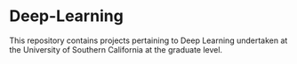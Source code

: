 # Deep-Learning
This repository contains projects pertaining to Deep Learning undertaken at the University of Southern California at the graduate level.
